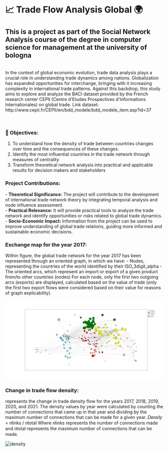 <h1>📈 Trade Flow Analysis Global 🌍
<h2>This is a project as part of the Social Network Analysis course of the degree in computer science for management at the university of bologna</h2>
<br>In the context of global economic evolution, trade data analysis plays a crucial role in
understanding trade dynamics among nations. Globalization has expanded opportunities for
interchange, bringing with it increasing complexity in international trade patterns. Against
this backdrop, this study aims to explore and analyze the BACI dataset provided by the
French research center CEPII (Centre d'Etudes Prospectives d'Informations Internationales)
on global trade.
Link dataset: http://www.cepii.fr/CEPII/en/bdd_modele/bdd_modele_item.asp?id=37

<br><h3>🎯 Objectives:</h3>
1. To understand how the density of trade between countries changes over
time and the consequences of these changes.
2. Identify the most influential countries in the trade network through
measures of centrality
3. Transform theoretical network analysis into practical and applicable results
for decision makers and stakeholders

<h3>Project Contributions:</h3>
- <b>Theoretical Significance:</b> The project will contribute to the development of
international trade network theory by integrating temporal analysis and node influence
assessment.
<br>- <b>Practical Relevance:</b> It will provide practical tools to analyze the trade network and
identify opportunities or risks related to global trade dynamics.
<br>- <b>Socio-Economic Impact:</b> Information from the project can be used to improve
understanding of global trade relations, guiding more informed and sustainable
economic decisions.

<h3>Exchange map for the year 2017:</h3>
Within figure, the global trade network for the year 2017 has been represented through an
oriented graph, in which we have:
- Nodes, representing the countries of the world identified by their ISO_3digit_alpha
- The oriented arcs, which represent an import or export of a given product from/to
other countries (nodes)
For each node, only the first two outgoing arcs (exports) are displayed, calculated based on
the value of trade (only the first two export flows were considered based on their value for
reasons of graph explicability).

![mappa2017](https://github.com/elia99l/SocialAnalysis/blob/main/figura2.jpg)

<h3>Change in trade flow density:</h3>
represents the change in trade density flow for the years 2017, 2018, 2019, 2020, and
2021. The density values by year were calculated by counting the number of connections that
came up in that year and dividing by the maximum number of connections that can be made
for a given year. 𝐷𝑒𝑛𝑠𝑖𝑡𝑦 = 𝑛links / 𝑛total
Where 𝑛links represents the number of connections made and 𝑛total represents the maximum
number of connections that can be made.

![density](https://github.com/elia99l/SocialAnalysis/blob/main/densit%C3%A0.png)
